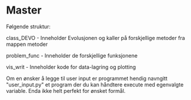 # Master

Følgende struktur:

class_DEVO - Inneholder Evolusjonen og kaller på forskjellige metoder fra mappen metoder

problem_func - Inneholder de forskjellige funksjonene

vis_writ - Inneholder kode for data-lagring og plotting

Om en ønsker å legge til user input er programmet hendig navngitt "user_input.py" et program der du kan håndtere execute med egenvalgte variable. Enda ikke helt perfekt for ønsket formål.

